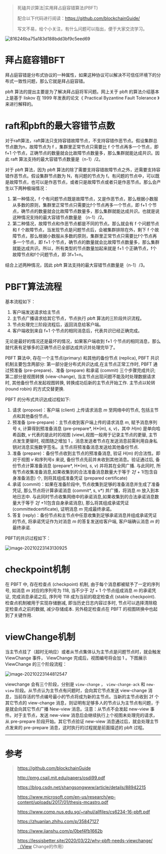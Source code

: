 > 死磕共识算法|实用拜占庭容错算法(PBFT)
>
> 配合以下代码进行阅读：https://github.com/blockchainGuide/
>
> 写文不易，给个小关注，有什么问题可以指出，便于大家交流学习。

![816246ba75a183d188bdd3bf9c5eed69](https://tva1.sinaimg.cn/large/008eGmZEgy1gnv7uqdgnmj31hc0u0wk5.jpg)

# 拜占庭容错BFT

拜占庭容错是分布式协议的一种属性，如果这种协议可以解决不可信任环境下的分布式一致性问题，那么它就是拜占庭容错。

pbft 算法的提出主要是为了解决拜占庭将军问题。网上关于 pbft 的算法介绍基本上是基于 liskov 在 1999 年发表的论文《 Practical Byzantine Fault Tolerance 》来进行解释的。



# raft和pbft的最大容错节点数

对于raft算法，raft算法只支持容错故障节点，不支持容错作恶节点。假设集群总节点数为n，故障节点为 f ，集群里正常节点只需要比 f 个节点再多一个节点，即 f+1 个节点，正确节点的数量就会比故障节点数量多，那么集群就能达成共识。因此 raft 算法支持的最大容错节点数量是（n-1）/2。

对于 pbft 算法，因为 pbft 算法的除了需要支持容错故障节点之外，还需要支持容错作恶节点。假设集群节点数为 N，有问题的节点为 f。有问题的节点中，可以既是故障节点，也可以是作恶节点，或者只是故障节点或者只是作恶节点。那么会产生以下两种极端情况：

1. 第一种情况，f 个有问题节点既是故障节点，又是作恶节点，那么根据小数服从多数的原则，集群里正常节点只需要比f个节点再多一个节点，即 f+1 个节点，确节点的数量就会比故障节点数量多，那么集群就能达成共识。也就是说这种情况支持的最大容错节点数量是 （n-1）/2。
2. 第二种情况，故障节点和作恶节点都是不同的节点。那么就会有 f 个问题节点和 f 个故障节点，当发现节点是问题节点后，会被集群排除在外，剩下 f 个故障节点，那么根据小数服从多数的原则，集群里正常节点只需要比f个节点再多一个节点，即 f+1 个节点，确节点的数量就会比故障节点数量多，那么集群就能达成共识。所以，所有类型的节点数量加起来就是 f+1 个正确节点，f个故障节点和f个问题节点，即 3f+1=n。

结合上述两种情况，因此 pbft 算法支持的最大容错节点数量是（n-1）/3。



# PBFT算法流程

基本流程如下：

1. 客户端发送请求给主节点 
2. 主节点广播请求给其它节点，节点执行 pbft 算法的三阶段共识流程。
3. 节点处理完三阶段流程后，返回消息给客户端。
4. 客户端收到来自 f+1 个节点的相同消息后，代表共识已经正确完成。

无论是最好的情况还是最坏的情况，如果客户端收到 f+1 个节点的相同消息，那么就代表有足够多的正确节点已全部达成共识并处理完毕了。

PBFT 算法中, 存在一个主节点(primary) 和其他的备份节点 (replica), PBFT 共识机制主要包含两部分: 第一部分是分布式共识达成,在主节点正常工作时, PBFT 通过预准备 (pre-prepare)、准备 (prepare) 和承诺 (commit) 三个步骤完成共识; 第二部分是视图转换 (view-change), 当主节点出现问题不能及时处理数据请求时, 其他备份节点发起视图转换, 转换成功后新的主节点开始工作. 主节点以轮转 (round robin) 的方式交替更换.

PBFT 的分布式共识达成过程如下:

1. 请求 (propose)：客户端 (client) 上传请求消息 *m* 至网络中的节点, 包括主节点和其他备份节点。
2. 预准备 (pre-prepare)：主节点收到客户端上传的请求消息 *m*, 赋予消息序列号 *s*, 计算得到预准备消息 (pre-prepare*, H*(*m*)*, s, v*)，其中 *H*(m) 是单向哈希函数, *v* 代表的是此时的视图 (view),视图一般用于记录主节点的更替, 主节点发生更替时, 视图随之增加 1 。消息发送者节点在发送消息前需利用自身私钥对消息实施数字签名。主节点将预准备消息发送给其他备份节点.
3. 准备 (prepare)：备份节点收到主节点的预准备消息, 验证 *H*(*m*) 的合法性。即对于视图 *v* 和序列号*s* 来说, 备份节点先前并未收到其他消息。验证通过后, 备份节点计算准备消息 (prepare*, H*(*m*)*, s, v*) 并将其在全网广播. 与此同时, 所有节点收集准备消息,如果收集到的合法准备消息数量大于等于 2*f* + 1(包含自身准备消息) 个, 则将其组成准备凭证 (prepared certificate)
4. 承诺 (commit)：如果在准备阶段中, 节点收集到足够的准备消息并生成了准备凭证, 那么节点将计算承诺消息 (commit*, s, v*) 并广播，将消息 *m* 放入到本地日志中. 与此同时节点收集网络中的承诺消息,如果收集到的合法承诺消息数量大于等于 2*f* +1(包含自身承诺消息), 那么将其组成承诺凭证 (committedcertificate), 证明消息 *m* 完成最终承诺。
5. 答复 (reply)：备份节点和主节点中任意收集到足够承诺消息并组成承诺凭证的节点, 将承诺凭证作为对消息 *m* 的答复发送给客户端, 客户端确认消息 *m* 的最终承诺.

PBFT的共识过程如下：

![image-20210223143130925](https://tva1.sinaimg.cn/large/008eGmZEgy1gnxgennnu6j31fu0g6aet.jpg)

# checkpoint机制

在 PBFT 中, 存在检查点 (checkpoint) 机制, 由于每个消息都被赋予了一定的序列号, 如消息 *m* 对应的序列号为 118, 当不少于 2*f* + 1 个节点组成消息 *m* 的承诺凭证, 完成消息承诺之后, 序列号 118 成为当前的稳定检查点 (stable checkpoint). 检查点机制被用于实现存储删减, 即当历史日志内容过多时, 节点可以选择清除稳定检查点之前的数据, 减少存储成本. 另外稳定检查点在 PBFT 的视图转换中也起到了关键作用.

# viewChange机制

当主节点挂了（超时无响应）或者从节点集体认为主节点是问题节点时，就会触发 ViewChange 事件， ViewChange 完成后，视图编号将会加 1 。下图展示 ViewChange 的三个阶段流程：

![image-20210223144812547](https://tva1.sinaimg.cn/large/008eGmZEgy1gnxgw54qrsj31a00dw7be.jpg)

viewchange 会有三个阶段，分别是 `view-change` ， `view-change-ack` 和 `new-view` 阶段。从节点认为主节点有问题时，会向其它节点发送 view-change 消息，当前存活的节点编号最小的节点将成为新的主节点。当新的主节点收到 2f 个其它节点的 view-change 消息，则证明有足够多人的节点认为主节点有问题，于是就会向其它节点广播 New-view 消息。注意：从节点不会发起 new-view 事件。对于主节点，发送 new-view 消息后会继续执行上个视图未处理完的请求，从 pre-prepare 阶段开始。其它节点验证 new-view 消息通过后，就会处理主节点发来的 pre-prepare 消息，这时执行的过程就是前面描述的 pbft 过程。

------

# 参考

>  https://github.com/blockchainGuide
>
>  http://pmg.csail.mit.edu/papers/osdi99.pdf 
>
>  https://blog.csdn.net/shangsongwww/article/details/88942215
>
>  https://www.microsoft.com/en-us/research/wp-content/uploads/2017/01/thesis-mcastro.pdf
>
>  https://www.comp.nus.edu.sg/~rahul/allfiles/cs6234-16-pbft.pdf
>
>  https://zhuanlan.zhihu.com/p/35847127
>
>  https://www.jianshu.com/p/0bef4fb1662b
>
>  https://lessisbetter.site/2020/03/22/why-pbft-needs-viewchange/（View Change的作用）